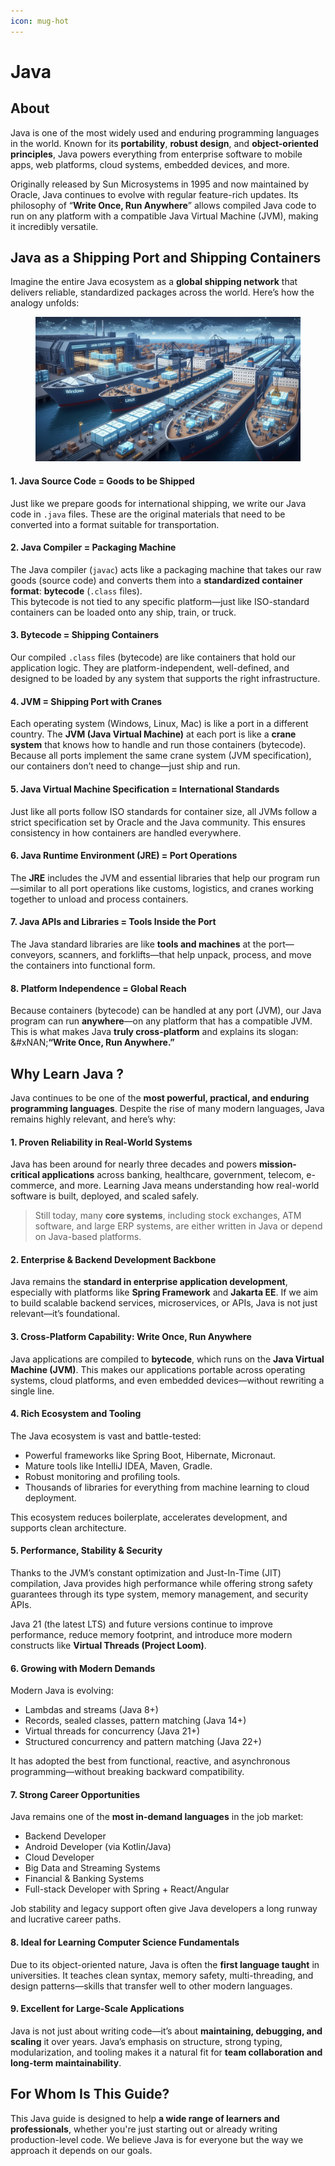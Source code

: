 ```yaml
---
icon: mug-hot
---
```


# Java

## About

Java is one of the most widely used and enduring programming languages in the world. Known for its **portability**, **robust design**, and **object-oriented principles**, Java powers everything from enterprise software to mobile apps, web platforms, cloud systems, embedded devices, and more.

Originally released by Sun Microsystems in 1995 and now maintained by Oracle, Java continues to evolve with regular feature-rich updates. Its philosophy of “**Write Once, Run Anywhere**” allows compiled Java code to run on any platform with a compatible Java Virtual Machine (JVM), making it incredibly versatile.

## Java as a Shipping Port and Shipping Containers

Imagine the entire Java ecosystem as a **global shipping network** that delivers reliable, standardized packages across the world. Here’s how the analogy unfolds:

<figure><img src="../.gitbook/assets/java-1.jpeg" alt=""><figcaption></figcaption></figure>

#### 1. Java Source Code = Goods to be Shipped

Just like we prepare goods for international shipping, we write our Java code in `.java` files. These are the original materials that need to be converted into a format suitable for transportation.

#### 2. Java Compiler = Packaging Machine

The Java compiler (`javac`) acts like a packaging machine that takes our raw goods (source code) and converts them into a **standardized container format**: **bytecode** (`.class` files).\
This bytecode is not tied to any specific platform—just like ISO-standard containers can be loaded onto any ship, train, or truck.

#### 3. Bytecode = Shipping Containers

Our compiled `.class` files (bytecode) are like containers that hold our application logic. They are platform-independent, well-defined, and designed to be loaded by any system that supports the right infrastructure.

#### 4. JVM = Shipping Port with Cranes

Each operating system (Windows, Linux, Mac) is like a port in a different country. The **JVM (Java Virtual Machine)** at each port is like a **crane system** that knows how to handle and run those containers (bytecode).\
Because all ports implement the same crane system (JVM specification), our containers don’t need to change—just ship and run.

#### 5. Java Virtual Machine Specification = International Standards

Just like all ports follow ISO standards for container size, all JVMs follow a strict specification set by Oracle and the Java community. This ensures consistency in how containers are handled everywhere.

#### 6. Java Runtime Environment (JRE) = Port Operations

The **JRE** includes the JVM and essential libraries that help our program run—similar to all port operations like customs, logistics, and cranes working together to unload and process containers.

#### 7. Java APIs and Libraries = Tools Inside the Port

The Java standard libraries are like **tools and machines** at the port—conveyors, scanners, and forklifts—that help unpack, process, and move the containers into functional form.

#### 8. Platform Independence = Global Reach

Because containers (bytecode) can be handled at any port (JVM), our Java program can run **anywhere**—on any platform that has a compatible JVM.\
This is what makes Java **truly cross-platform** and explains its slogan:\
&#xNAN;**“Write Once, Run Anywhere.”**

## Why Learn Java ?

Java continues to be one of the **most powerful, practical, and enduring programming languages**. Despite the rise of many modern languages, Java remains highly relevant, and here’s why:

#### 1. **Proven Reliability in Real-World Systems**

Java has been around for nearly three decades and powers **mission-critical applications** across banking, healthcare, government, telecom, e-commerce, and more. Learning Java means understanding how real-world software is built, deployed, and scaled safely.

> Still today, many **core systems**, including stock exchanges, ATM software, and large ERP systems, are either written in Java or depend on Java-based platforms.

#### 2. **Enterprise & Backend Development Backbone**

Java remains the **standard in enterprise application development**, especially with platforms like **Spring Framework** and **Jakarta EE**. If we aim to build scalable backend services, microservices, or APIs, Java is not just relevant—it’s foundational.

#### 3. **Cross-Platform Capability: Write Once, Run Anywhere**

Java applications are compiled to **bytecode**, which runs on the **Java Virtual Machine (JVM)**. This makes our applications portable across operating systems, cloud platforms, and even embedded devices—without rewriting a single line.

#### 4. **Rich Ecosystem and Tooling**

The Java ecosystem is vast and battle-tested:

* Powerful frameworks like Spring Boot, Hibernate, Micronaut.
* Mature tools like IntelliJ IDEA, Maven, Gradle.
* Robust monitoring and profiling tools.
* Thousands of libraries for everything from machine learning to cloud deployment.

This ecosystem reduces boilerplate, accelerates development, and supports clean architecture.

#### 5. **Performance, Stability & Security**

Thanks to the JVM’s constant optimization and Just-In-Time (JIT) compilation, Java provides high performance while offering strong safety guarantees through its type system, memory management, and security APIs.

Java 21 (the latest LTS) and future versions continue to improve performance, reduce memory footprint, and introduce more modern constructs like **Virtual Threads (Project Loom)**.

#### 6. **Growing with Modern Demands**

Modern Java is evolving:

* Lambdas and streams (Java 8+)
* Records, sealed classes, pattern matching (Java 14+)
* Virtual threads for concurrency (Java 21+)
* Structured concurrency and pattern matching (Java 22+)

It has adopted the best from functional, reactive, and asynchronous programming—without breaking backward compatibility.

#### 7. **Strong Career Opportunities**

Java remains one of the **most in-demand languages** in the job market:

* Backend Developer
* Android Developer (via Kotlin/Java)
* Cloud Developer
* Big Data and Streaming Systems
* Financial & Banking Systems
* Full-stack Developer with Spring + React/Angular

Job stability and legacy support often give Java developers a long runway and lucrative career paths.

#### 8. **Ideal for Learning Computer Science Fundamentals**

Due to its object-oriented nature, Java is often the **first language taught** in universities. It teaches clean syntax, memory safety, multi-threading, and design patterns—skills that transfer well to other modern languages.

#### 9. **Excellent for Large-Scale Applications**

Java is not just about writing code—it’s about **maintaining, debugging, and scaling** it over years. Java’s emphasis on structure, strong typing, modularization, and tooling makes it a natural fit for **team collaboration and long-term maintainability**.

## For Whom Is This Guide?

This Java guide is designed to help **a wide range of learners and professionals**, whether you're just starting out or already writing production-level code. We believe Java is for everyone but the way we approach it depends on our goals.

